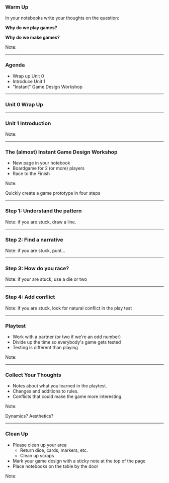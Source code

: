 ### Warm Up

In your notebooks write your thoughts on the question:

**Why do we play games?**

**Why do we make games?**

Note:

---

### Agenda

* Wrap up Unit 0
* Introduce Unit 1
* "Instant" Game Design Workshop

---

### Unit 0 Wrap Up

---

### Unit 1 Introduction

Note:

---

### The (almost) Instant Game Design Workshop

* New page in your notebook
* Boardgame for 2 (or more) players
* Race to the Finish

Note:

Quickly create a game prototype in four steps

---

### Step 1: Understand the pattern

Note: if you are stuck, draw a line.

---

### Step 2: Find a narrative

Note: if you are stuck, punt...

---

### Step 3: How do you race?

Note: if your are stuck, use a die or two

---

### Step 4: Add conflict

Note: if you are stuck, look for natural conflict in the play test

---

### Playtest

* Work with a partner (or two if we're an odd number)
* Divide up the time so everybody's game gets tested
* Testing is different than playing

Note:

---

### Collect Your Thoughts

* Notes about what you learned in the playtest.
* Changes and additions to rules.
* Conflicts that could make the game more interesting.

Note:

Dynamics? Aesthetics?

---

### Clean Up

* Please clean up your area
  - Return dice, cards, markers, etc.
  - Clean up scraps
* Mark your game design with a sticky note at the top of the page
* Place notebooks on the table by the door

Note:


